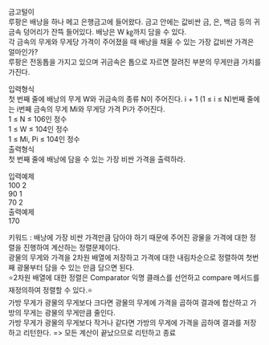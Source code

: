 금고털이  
루팡은 배낭을 하나 메고 은행금고에 들어왔다. 금고 안에는 값비싼 금, 은, 백금 등의 귀금속 덩어리가 잔뜩 들어있다. 배낭은 W ㎏까지 담을 수 있다.  
각 금속의 무게와 무게당 가격이 주어졌을 때 배낭을 채울 수 있는 가장 값비싼 가격은 얼마인가?  
루팡은 전동톱을 가지고 있으며 귀금속은 톱으로 자르면 잘려진 부분의 무게만큼 가치를 가진다.  

입력형식  
첫 번째 줄에 배낭의 무게 W와 귀금속의 종류 N이 주어진다. i + 1 (1 ≤ i ≤ N)번째 줄에는 i번째 금속의 무게 Mi와 무게당 가격 Pi가 주어진다.  
1 ≤ N ≤ 106인 정수  
1 ≤ W ≤ 104인 정수  
1 ≤ Mi, Pi ≤ 104인 정수  
출력형식  
첫 번째 줄에 배낭에 담을 수 있는 가장 비싼 가격을 출력하라.  

입력예제  
100 2  
90 1  
70 2  
출력예제  
170  

키워드 : 배낭에 가장 비싼 가격만큼 담아야 하기 때문에 주어진 광물을 가격에 대한 정렬을 진행하여 계산하는 정렬문제이다.  
광물의 무게와 가격을 2차원 배열에 저장하고 가격에 대한 내림차순으로 정렬하여 첫번째 광물부터 담을 수 있는 만큼 담으면 된다.  
⭐️2차원 배열에 대한 정렬은 Comparator 익명 클래스를 선언하고 compare 메서드를 재정의하여 정렬할 수 있다.⭐️  
가방 무게가 광물의 무게보다 크다면 광물의 무게에 가격을 곱하여 결과에 합산하고 가방의 무게는 광물의 무게만큼 줄인다.  
가방 무게가 광물의 무게보다 작거나 같다면 가방의 무게에 가격을 곱하여 결과를 저장하고 리턴한다. => 모든 계산이 끝났으므로 리턴하고 종료  


